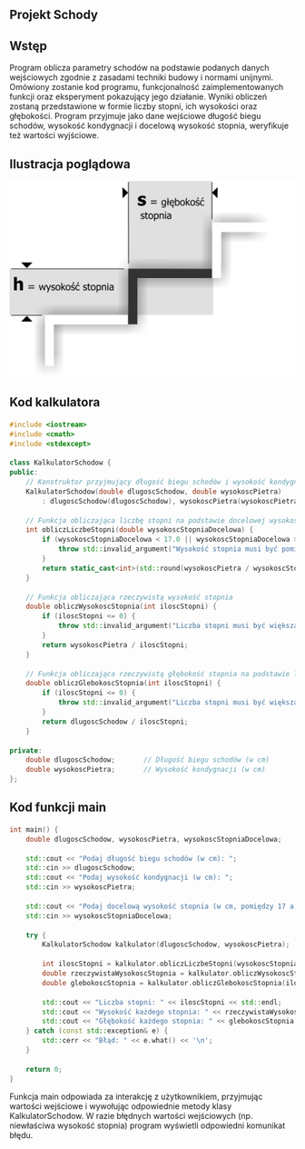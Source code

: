 ## Projekt Schody

## Wstęp
Program oblicza parametry schodów na podstawie podanych danych wejściowych zgodnie z zasadami techniki budowy i normami unijnymi. Omówiony zostanie kod programu, funkcjonalność zaimplementowanych funkcji oraz eksperyment pokazujący jego działanie. Wyniki obliczeń zostaną przedstawione w formie liczby stopni, ich wysokości oraz głębokości. Program przyjmuje jako dane wejściowe długość biegu schodów, wysokość kondygnacji i docelową wysokość stopnia, weryfikuje też wartości wyjściowe.

## Ilustracja poglądowa

![screen](schody_wymiary.png)

## Kod kalkulatora
~~~~ cpp
#include <iostream>
#include <cmath>
#include <stdexcept>

class KalkulatorSchodow {
public:
    // Konstruktor przyjmujący długość biegu schodów i wysokość kondygnacji (w cm)
    KalkulatorSchodow(double dlugoscSchodow, double wysokoscPietra)
        : dlugoscSchodow(dlugoscSchodow), wysokoscPietra(wysokoscPietra) {}

    // Funkcja obliczająca liczbę stopni na podstawie docelowej wysokości stopnia
    int obliczLiczbeStopni(double wysokoscStopniaDocelowa) {
        if (wysokoscStopniaDocelowa < 17.0 || wysokoscStopniaDocelowa > 19.0) {
            throw std::invalid_argument("Wysokość stopnia musi być pomiędzy 17 a 19 cm.");
        }
        return static_cast<int>(std::round(wysokoscPietra / wysokoscStopniaDocelowa));
    }

    // Funkcja obliczająca rzeczywistą wysokość stopnia
    double obliczWysokoscStopnia(int iloscStopni) {
        if (iloscStopni <= 0) {
            throw std::invalid_argument("Liczba stopni musi być większa od zera.");
        }
        return wysokoscPietra / iloscStopni;
    }

    // Funkcja obliczająca rzeczywistą głębokość stopnia na podstawie liczby stopni i długości biegu
    double obliczGlebokoscStopnia(int iloscStopni) {
        if (iloscStopni <= 0) {
            throw std::invalid_argument("Liczba stopni musi być większa od zera.");
        }
        return dlugoscSchodow / iloscStopni;
    }

private:
    double dlugoscSchodow;       // Długość biegu schodów (w cm)
    double wysokoscPietra;       // Wysokość kondygnacji (w cm)
};
~~~~

## Kod funkcji main
~~~~ cpp
int main() {
    double dlugoscSchodow, wysokoscPietra, wysokoscStopniaDocelowa;
    
    std::cout << "Podaj długość biegu schodów (w cm): ";
    std::cin >> dlugoscSchodow;
    std::cout << "Podaj wysokość kondygnacji (w cm): ";
    std::cin >> wysokoscPietra;
    
    std::cout << "Podaj docelową wysokość stopnia (w cm, pomiędzy 17 a 19): ";
    std::cin >> wysokoscStopniaDocelowa;

    try {
        KalkulatorSchodow kalkulator(dlugoscSchodow, wysokoscPietra);

        int iloscStopni = kalkulator.obliczLiczbeStopni(wysokoscStopniaDocelowa);
        double rzeczywistaWysokoscStopnia = kalkulator.obliczWysokoscStopnia(iloscStopni);
        double glebokoscStopnia = kalkulator.obliczGlebokoscStopnia(iloscStopni);

        std::cout << "Liczba stopni: " << iloscStopni << std::endl;
        std::cout << "Wysokość każdego stopnia: " << rzeczywistaWysokoscStopnia << " cm" << std::endl;
        std::cout << "Głębokość każdego stopnia: " << glebokoscStopnia << " cm" << std::endl;
    } catch (const std::exception& e) {
        std::cerr << "Błąd: " << e.what() << '\n';
    }

    return 0;
}
~~~~
Funkcja main odpowiada za interakcję z użytkownikiem, przyjmując wartości wejściowe i wywołując odpowiednie metody klasy KalkulatorSchodow. W razie błędnych wartości wejściowych (np. niewłaściwa wysokość stopnia) program wyświetli odpowiedni komunikat błędu.
